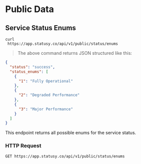 # Public Data

## Service Status Enums

```
curl
 https://app.statusy.co/api/v1/public/status/enums

```

> The above command returns JSON structured like this:

```json
{
  "status": "success",
  "status_enums": [
    {
      "1": "Fully Operational"
    },
    {
      "2": "Degraded Performance"
    },
    {
      "3": "Major Performance"
    }
  ]
}
```

This endpoint returns all possible enums for the service status.

### HTTP Request

`GET https://app.statusy.co/api/v1/public/status/enums`
